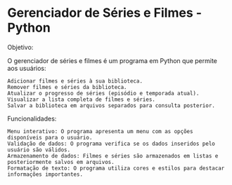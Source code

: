 # Gerenciador de Séries e Filmes - Python

Objetivo:

O gerenciador de séries e filmes é um programa em Python que permite aos usuários:

    Adicionar filmes e séries à sua biblioteca.
    Remover filmes e séries da biblioteca.
    Atualizar o progresso de séries (episódio e temporada atual).
    Visualizar a lista completa de filmes e séries.
    Salvar a biblioteca em arquivos separados para consulta posterior.

Funcionalidades:

    Menu interativo: O programa apresenta um menu com as opções disponíveis para o usuário.
    Validação de dados: O programa verifica se os dados inseridos pelo usuário são válidos.
    Armazenamento de dados: Filmes e séries são armazenados em listas e posteriormente salvos em arquivos.
    Formatação de texto: O programa utiliza cores e estilos para destacar informações importantes.

